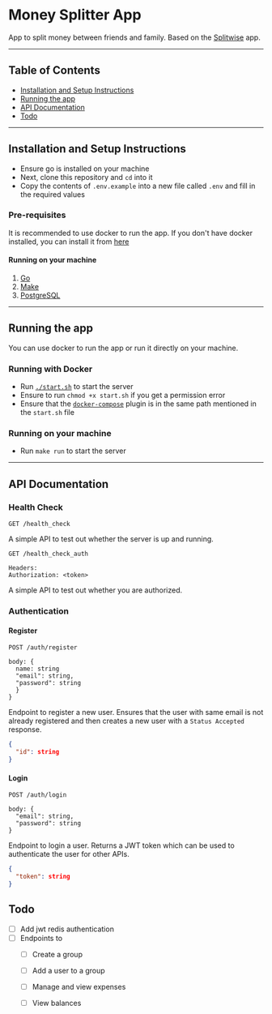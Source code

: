 # Money Splitter App
App to split money between friends and family. Based on the [Splitwise](https://www.splitwise.com/) app.

--- 

## Table of Contents
- [Installation and Setup Instructions](#installation-and-setup-instructions)  
- [Running the app](#running-the-app)  
- [API Documentation](#api-documentation)  
- [Todo](#todo)
---

## Installation and Setup Instructions
- Ensure go is installed on your machine
- Next, clone this repository and `cd` into it
- Copy the contents of `.env.example` into a new file called `.env` and fill in the required values
### Pre-requisites
It is recommended to use docker to run the app. If you don't have docker installed, you can install it from [here](https://docs.docker.com/get-docker/)

#### Running on your machine
1. [Go](https://golang.org/dl/)
2. [Make](https://www.gnu.org/software/make/)
3. [PostgreSQL](https://www.postgresql.org/download/)

---

## Running the app
You can use docker to run the app or run it directly on your machine.
### Running with Docker
- Run [`./start.sh`](./start.sh) to start the server
- Ensure to run `chmod +x start.sh` if you get a permission error
- Ensure that the [`docker-compose`](https://docs.docker.com/compose/) plugin is in the same path mentioned in the `start.sh` file
### Running on your machine
- Run `make run` to start the server

---

## API Documentation
### Health Check
```http
GET /health_check
```
A simple API to test out whether the server is up and running.

```http
GET /health_check_auth

Headers:
Authorization: <token>
```
A simple API to test out whether you are authorized.



### Authentication
#### Register
```http
POST /auth/register

body: {
  name: string
  "email": string,
  "password": string
  }
}
```
Endpoint to register a new user. Ensures that the user with same email is not already registered and then creates a new user with a `Status Accepted` response.
```json
{
  "id": string
}
```
#### Login 
```http
POST /auth/login

body: {
  "email": string,
  "password": string
}
```
Endpoint to login a user. Returns a JWT token which can be used to authenticate the user for other APIs.
```json
{
  "token": string
}
```

## Todo 
- [ ] Add jwt redis authentication
- [ ] Endpoints to
  - [ ] Create a group
  - [ ] Add a user to a group
  - [ ] Manage and view expenses
  - [ ] View balances

